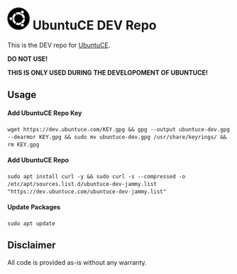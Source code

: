 <h1><img src="https://raw.githubusercontent.com/jeremehancock/repo.ubuntuce.com/main/logo.png" height="50" /> UbuntuCE DEV Repo</h1>

This is the DEV repo for [UbuntuCE](https://ubuntuce.com/).

**DO NOT USE!**

**THIS IS ONLY USED DURING THE DEVELOPOMENT OF UBUNTUCE!**

## Usage

#### Add UbuntuCE Repo Key
`wget https://dev.ubuntuce.com/KEY.gpg && gpg --output ubuntuce-dev.gpg --dearmor KEY.gpg && sudo mv ubuntuce-dev.gpg /usr/share/keyrings/ && rm KEY.gpg`

#### Add UbuntuCE Repo
`sudo apt install curl -y && sudo curl -s --compressed -o /etc/apt/sources.list.d/ubuntuce-dev-jammy.list "https://dev.ubuntuce.com/ubuntuce-dev-jammy.list"`

#### Update Packages
`sudo apt update`

## Disclaimer

All code is provided as-is without any warranty.
